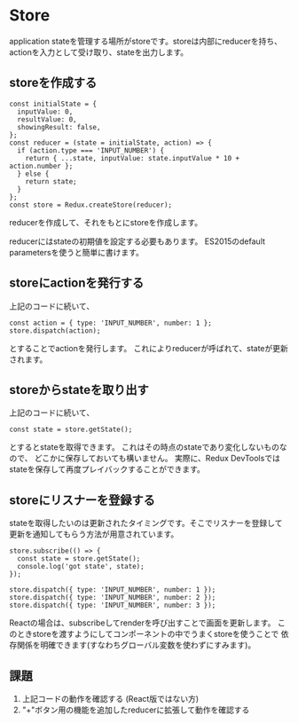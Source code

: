 # Store

application stateを管理する場所がstoreです。storeは内部にreducerを持ち、actionを入力として受け取り、stateを出力します。

## storeを作成する

```
const initialState = {
  inputValue: 0,
  resultValue: 0,
  showingResult: false,
};
const reducer = (state = initialState, action) => {
  if (action.type === 'INPUT_NUMBER') {
    return { ...state, inputValue: state.inputValue * 10 + action.number };
  } else {
    return state;
  }
};
const store = Redux.createStore(reducer);
```

reducerを作成して、それをもとにstoreを作成します。

reducerにはstateの初期値を設定する必要もあります。
ES2015のdefault parametersを使うと簡単に書けます。

## storeにactionを発行する

上記のコードに続いて、

```
const action = { type: 'INPUT_NUMBER', number: 1 };
store.dispatch(action);
```

とすることでactionを発行します。
これによりreducerが呼ばれて、stateが更新されます。

## storeからstateを取り出す

上記のコードに続いて、

```
const state = store.getState();
```

とするとstateを取得できます。
これはその時点のstateであり変化しないものなので、
どこかに保存しておいても構いません。
実際に、Redux DevToolsではstateを保存して再度プレイバックすることができます。

## storeにリスナーを登録する

stateを取得したいのは更新されたタイミングです。そこでリスナーを登録して更新を通知してもらう方法が用意されています。

```
store.subscribe(() => {
  const state = store.getState();
  console.log('got state', state);
});

store.dispatch({ type: 'INPUT_NUMBER', number: 1 });
store.dispatch({ type: 'INPUT_NUMBER', number: 2 });
store.dispatch({ type: 'INPUT_NUMBER', number: 3 });
```

Reactの場合は、subscribeしてrenderを呼び出すことで画面を更新します。
このときstoreを渡すようにしてコンポーネントの中でうまくstoreを使うことで
依存関係を明確できます(すなわちグローバル変数を使わずにすみます)。

## 課題

1. 上記コードの動作を確認する (React版ではない方)
2. "+"ボタン用の機能を追加したreducerに拡張して動作を確認する
